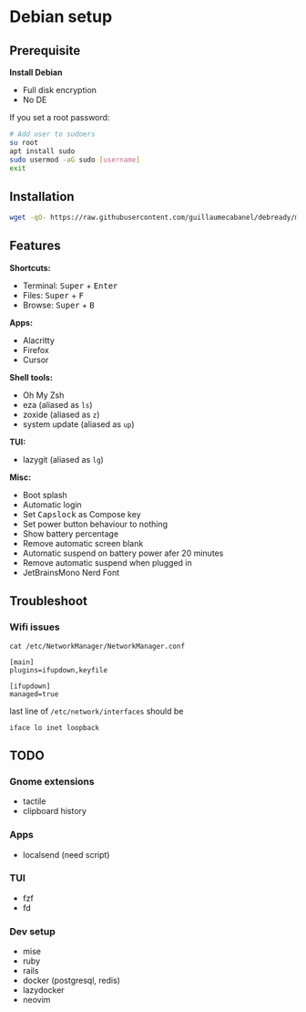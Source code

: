 # Debian setup
## Prerequisite
**Install Debian**
- Full disk encryption
- No DE


If you set a root password:

```bash
# Add user to sudoers
su root
apt install sudo
sudo usermod -aG sudo [username]
exit
```

## Installation

```bash
wget -qO- https://raw.githubusercontent.com/guillaumecabanel/debready/main/boot.sh | bash
```

## Features

**Shortcuts:**
- Terminal: <kbd>Super</kbd> + <kbd>Enter</kbd>
- Files: <kbd>Super</kbd> + <kbd>F</kbd>
- Browse: <kbd>Super</kbd> + <kbd>B</kbd>

**Apps:**
- Alacritty
- Firefox
- Cursor

**Shell tools:**
- Oh My Zsh
- eza (aliased as `ls`)
- zoxide (aliased as `z`)
- system update (aliased as `up`)

**TUI:**
- lazygit (aliased as `lg`)

**Misc:**
- Boot splash
- Automatic login
- Set <kbd>Capslock</kbd> as Compose key
- Set power button behaviour to nothing
- Show battery percentage
- Remove automatic screen blank
- Automatic suspend on battery power afer 20 minutes
- Remove automatic suspend when plugged in
- JetBrainsMono Nerd Font

## Troubleshoot
### Wifi issues
```
cat /etc/NetworkManager/NetworkManager.conf
```

```
[main]
plugins=ifupdown,keyfile

[ifupdown]
managed=true
```

last line of `/etc/network/interfaces` should be
```
iface lo inet loopback
```

## TODO

### Gnome extensions
- tactile
- clipboard history

### Apps
- localsend (need script)

### TUI
- fzf
- fd

### Dev setup
- mise
- ruby
- rails
- docker (postgresql, redis)
- lazydocker
- neovim
